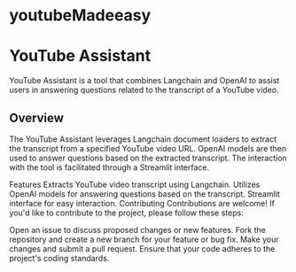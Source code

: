 # youtubeMadeeasy

# YouTube Assistant

YouTube Assistant is a tool that combines Langchain and OpenAI to assist users in answering questions related to the transcript of a YouTube video.

## Overview

The YouTube Assistant leverages Langchain document loaders to extract the transcript from a specified YouTube video URL. OpenAI models are then used to answer questions based on the extracted transcript. The interaction with the tool is facilitated through a Streamlit interface.

Features
Extracts YouTube video transcript using Langchain.
Utilizes OpenAI models for answering questions based on the transcript.
Streamlit interface for easy interaction.
Contributing
Contributions are welcome! If you'd like to contribute to the project, please follow these steps:

Open an issue to discuss proposed changes or new features.
Fork the repository and create a new branch for your feature or bug fix.
Make your changes and submit a pull request.
Ensure that your code adheres to the project's coding standards.
